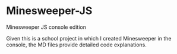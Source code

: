 # Minesweeper-JS
Minesweeper JS console edition 

Given this is a school project in which I created Minesweeper in the console, the MD files provide detailed code explanations.
